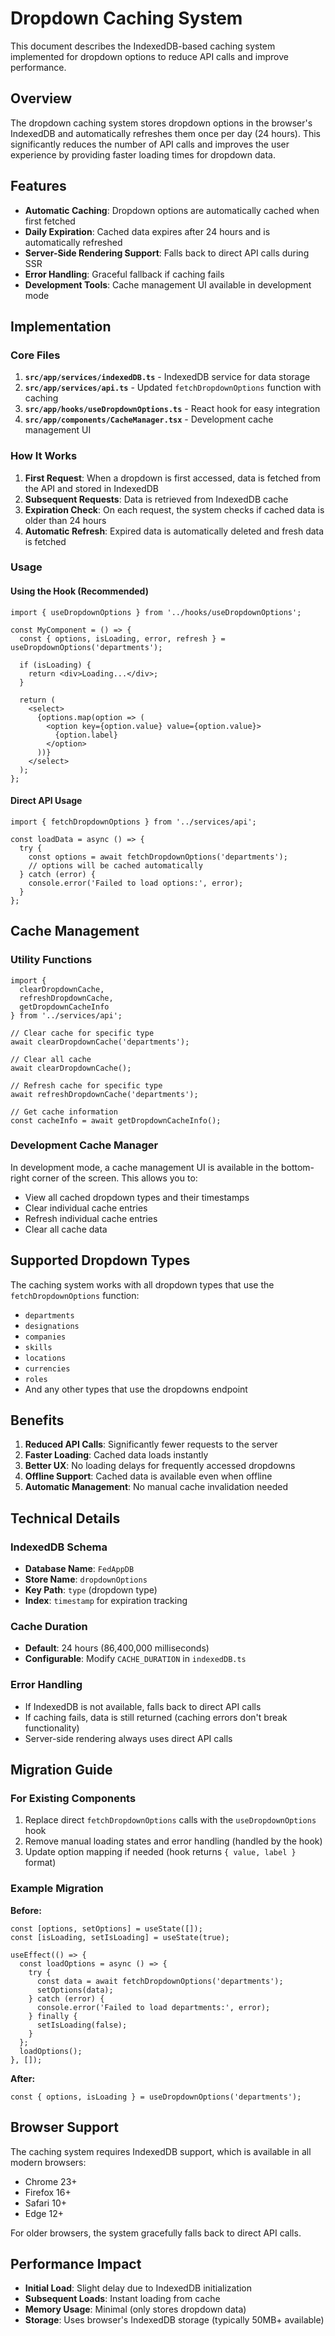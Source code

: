# Dropdown Caching System

This document describes the IndexedDB-based caching system implemented for dropdown options to reduce API calls and improve performance.

## Overview

The dropdown caching system stores dropdown options in the browser's IndexedDB and automatically refreshes them once per day (24 hours). This significantly reduces the number of API calls and improves the user experience by providing faster loading times for dropdown data.

## Features

- **Automatic Caching**: Dropdown options are automatically cached when first fetched
- **Daily Expiration**: Cached data expires after 24 hours and is automatically refreshed
- **Server-Side Rendering Support**: Falls back to direct API calls during SSR
- **Error Handling**: Graceful fallback if caching fails
- **Development Tools**: Cache management UI available in development mode

## Implementation

### Core Files

1. **`src/app/services/indexedDB.ts`** - IndexedDB service for data storage
2. **`src/app/services/api.ts`** - Updated `fetchDropdownOptions` function with caching
3. **`src/app/hooks/useDropdownOptions.ts`** - React hook for easy integration
4. **`src/app/components/CacheManager.tsx`** - Development cache management UI

### How It Works

1. **First Request**: When a dropdown is first accessed, data is fetched from the API and stored in IndexedDB
2. **Subsequent Requests**: Data is retrieved from IndexedDB cache
3. **Expiration Check**: On each request, the system checks if cached data is older than 24 hours
4. **Automatic Refresh**: Expired data is automatically deleted and fresh data is fetched

### Usage

#### Using the Hook (Recommended)

```tsx
import { useDropdownOptions } from '../hooks/useDropdownOptions';

const MyComponent = () => {
  const { options, isLoading, error, refresh } = useDropdownOptions('departments');

  if (isLoading) {
    return <div>Loading...</div>;
  }

  return (
    <select>
      {options.map(option => (
        <option key={option.value} value={option.value}>
          {option.label}
        </option>
      ))}
    </select>
  );
};
```

#### Direct API Usage

```tsx
import { fetchDropdownOptions } from '../services/api';

const loadData = async () => {
  try {
    const options = await fetchDropdownOptions('departments');
    // options will be cached automatically
  } catch (error) {
    console.error('Failed to load options:', error);
  }
};
```

## Cache Management

### Utility Functions

```tsx
import {
  clearDropdownCache,
  refreshDropdownCache,
  getDropdownCacheInfo
} from '../services/api';

// Clear cache for specific type
await clearDropdownCache('departments');

// Clear all cache
await clearDropdownCache();

// Refresh cache for specific type
await refreshDropdownCache('departments');

// Get cache information
const cacheInfo = await getDropdownCacheInfo();
```

### Development Cache Manager

In development mode, a cache management UI is available in the bottom-right corner of the screen. This allows you to:

- View all cached dropdown types and their timestamps
- Clear individual cache entries
- Refresh individual cache entries
- Clear all cache data

## Supported Dropdown Types

The caching system works with all dropdown types that use the `fetchDropdownOptions` function:

- `departments`
- `designations`
- `companies`
- `skills`
- `locations`
- `currencies`
- `roles`
- And any other types that use the dropdowns endpoint

## Benefits

1. **Reduced API Calls**: Significantly fewer requests to the server
2. **Faster Loading**: Cached data loads instantly
3. **Better UX**: No loading delays for frequently accessed dropdowns
4. **Offline Support**: Cached data is available even when offline
5. **Automatic Management**: No manual cache invalidation needed

## Technical Details

### IndexedDB Schema

- **Database Name**: `FedAppDB`
- **Store Name**: `dropdownOptions`
- **Key Path**: `type` (dropdown type)
- **Index**: `timestamp` for expiration tracking

### Cache Duration

- **Default**: 24 hours (86,400,000 milliseconds)
- **Configurable**: Modify `CACHE_DURATION` in `indexedDB.ts`

### Error Handling

- If IndexedDB is not available, falls back to direct API calls
- If caching fails, data is still returned (caching errors don't break functionality)
- Server-side rendering always uses direct API calls

## Migration Guide

### For Existing Components

1. Replace direct `fetchDropdownOptions` calls with the `useDropdownOptions` hook
2. Remove manual loading states and error handling (handled by the hook)
3. Update option mapping if needed (hook returns `{ value, label }` format)

### Example Migration

**Before:**
```tsx
const [options, setOptions] = useState([]);
const [isLoading, setIsLoading] = useState(true);

useEffect(() => {
  const loadOptions = async () => {
    try {
      const data = await fetchDropdownOptions('departments');
      setOptions(data);
    } catch (error) {
      console.error('Failed to load departments:', error);
    } finally {
      setIsLoading(false);
    }
  };
  loadOptions();
}, []);
```

**After:**
```tsx
const { options, isLoading } = useDropdownOptions('departments');
```

## Browser Support

The caching system requires IndexedDB support, which is available in all modern browsers:

- Chrome 23+
- Firefox 16+
- Safari 10+
- Edge 12+

For older browsers, the system gracefully falls back to direct API calls.

## Performance Impact

- **Initial Load**: Slight delay due to IndexedDB initialization
- **Subsequent Loads**: Instant loading from cache
- **Memory Usage**: Minimal (only stores dropdown data)
- **Storage**: Uses browser's IndexedDB storage (typically 50MB+ available)